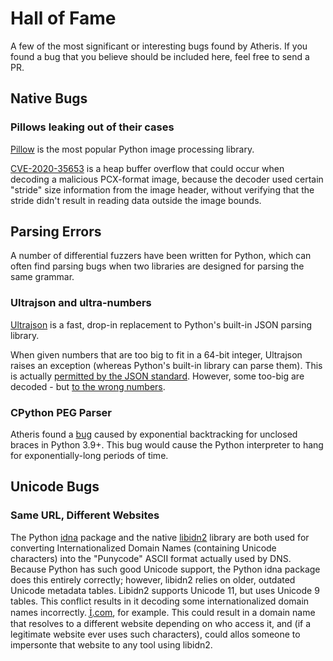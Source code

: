 # Hall of Fame

A few of the most significant or interesting bugs found by Atheris. If you found
a bug that you believe should be included here, feel free to send a PR.

## Native Bugs

### Pillows leaking out of their cases

[Pillow](https://pillow.readthedocs.io/en/stable/) is the most popular Python
image processing library.

[CVE-2020-35653](https://github.com/python-pillow/Pillow/pull/5174) is a heap
buffer overflow that could occur when decoding a malicious PCX-format image,
because the decoder used certain "stride" size information from the image
header, without verifying that the stride didn't result in reading data outside
the image bounds.

## Parsing Errors

A number of differential fuzzers have been written for Python, which can often
find parsing bugs when two libraries are designed for parsing the same grammar.

### Ultrajson and ultra-numbers

[Ultrajson](https://github.com/ultrajson/ultrajson) is a fast, drop-in
replacement to Python's built-in JSON parsing library.

When given numbers that are too big to fit in a 64-bit integer, Ultrajson raises
an exception (whereas Python's built-in library can parse them). This is
actually
[permitted by the JSON standard](https://tools.ietf.org/html/rfc7159#section-6).
However, some too-big are decoded - but
[to the wrong numbers](https://github.com/ultrajson/ultrajson/issues/440).

### CPython PEG Parser

Atheris found a [bug](https://github.com/python/cpython/issues/90863) caused by exponential backtracking for unclosed braces in Python 3.9+. This bug would cause the Python interpreter to hang for exponentially-long periods of time. 

## Unicode Bugs

### Same URL, Different Websites

The Python [idna](https://pypi.org/project/idna/) package and the native
[libidn2](https://www.gnu.org/software/libidn/#libidn2) library are both used
for converting Internationalized Domain Names (containing Unicode characters)
into the "Punycode" ASCII format actually used by DNS. Because Python has such
good Unicode support, the Python idna package does this entirely correctly;
however, libidn2 relies on older, outdated Unicode metadata tables. Libidn2
supports Unicode 11, but uses Unicode 9 tables. This conflict results in it
decoding some internationalized domain names incorrectly. [İ᷹.com](İ᷹.com), for
example. This could result in a domain name that resolves to a different website
depending on who access it, and (if a legitimate website ever uses such
characters), could allos someone to impersonte that website to any tool using
libidn2.
